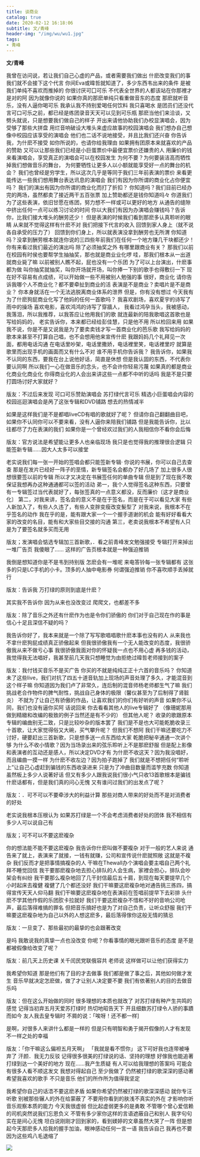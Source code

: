 ```yaml
---
title: 谈商业
catalog: true
date: 2020-02-12 16:18:06
subtitle: 文/青峰
header-img: "/img/wu/wu1.jpg"
tags:
- 青峰
---
```

**文/青峰**

我曾在访问说，若让我们自己心虚的产品，或者需要我们做出
什麽改变我们的事
我们就不会接下这个代言
你间Eva或暐哲就知道了，多少东西韦出来的条件
是被我们单纯不喜欢而推掉的
你很讨厌可囗可乐
不代表全世界的人都该站在你那裡才是对的阿
因为就像你说的
如果你真的那麽单纯只看重做音东的态度
那麽就听音乐，没有人逼你喝可乐
我承认我不持别爱喝任何饮料
我只喜喝水
是团员们还没代言可口可乐之前，都已经是练团录音天天可以见到可乐瓶
那麽当他们来洽谈，又劈头就说，只是想要我们做自己的样子
开出来请他协助我们办校显演唱会，因为受够了那些大拼盘
用烂音响破设大堆头来虚应故事的校园演唱会
我们想办自己想像中校园应该享受的演唱会
他们也二话不说地接受，并且比我们还兴奋
你告诉我，为什麽不接受
如你所说的，也请你给我理由
如果拥有团原本来就喜欢的产品的赞助
又可以让那些我们已经是小巨蛋票价中最便宜票价还嫌贵的人
用廉价的钱来看演唱会，享受真正的演唱会可以在校园发生
为何不要？为何要装洁高而牺性掉我们想做音乐的舞台，
为何要牺性让更多人以小额就能享受好一点的舞台的机会？
我们也曾经是穷学生，所以这次几乎是等同于我们三年前表演的票价
来看更能传达一些我们想用舞台表达讯息的演唱会
我们有因为你所谓的商业化占你便宜吗？
我们的演出有因为你所谓的商业化而打了折扣？
你知道吗？我们目前已经办完的两场，虽然都卖了接近两干五百张票
加上赞助都还是钱你知道吗々
你道我们为了这些表演，依旧甘愿在练团，努力想不一样或可以更好的地方
从通告的缝隙中挤出任何一点可以练习讨论的时间
你以大我们有因为办演唱会赚钱吗？告诉你，比我们接大堆头的酬劳还少！
但是表演的时候我们看到那麽多认真聆听的眼睛
从来就不觉得这样有什麽不对
我们把接下代言的收入
回馈到家人身上（就不说各自承受的压力了）
回馈到你们身上，所以就表演没拿到酬劳也无所渭
你知道吗？没拿到酬劳根本就连你说的三四些年前我们在任何一个地方赚几干块都还少！
你有来看过我们最近的演出吗
除了必须抽奖之外
有哪里跟商业有关？
那我们以前在校园有时侯也要帮学生抽抽奖，那也就是商业业化啰
哇，那我们根本从一出道就商业毙了嘛
以前被别人瞧不起，屁也没有一个乐团
为了可以上台演出，什麽事都为做
叫你抽奖就抽奖，叫你开场就开场，叫你捧一下别的歌手也得敷衍一下
现在好不容易有点成绩，可以开始做一些不用被别人勉强的事
很好，商业化
请你告诉我哪个人不商业化？都不要牵扯到商业的活
表演是不是商业？卖唱片是不是商业？
你本身就活在一个无法逃脱离商业体系的泄界
但是，你有没有想过
今天我有为了什麽狗屁商业化写了他妈的任何一首歌吗？
我喜欢剧场，喜欢夏宇的诗写了雨中的操场
喜欢电影，喜欢鸿鸿的诗写了穿牆人，
我看过鸿孕当头，我被感动，我落泪，所以我推荐，以我答应让他用我们的歌
就连最新的陪我歌唱这首歌也是写给妈妈的，
老实告诉你，本来都已经给彭佳慧，只是他不用
所以检回来用
如果我不说，你是不是又说我是为了要卖卖钱才写一首商业化的芭乐歌
我写给妈妈的歌本来甚至不打算自己唱，也不会想用他来宣传什麽
我跟妈妈几个礼拜见一次面，都用电话沟通
在电话里吵架，电话里撒娇，电话裡里笑，电话裡里咛
就算是歌里而出现手机的画面而又有什么不对
谁不用手机你告诉我？
我告诉你，如果我不认同的东西，要我在台上说他好话，简直是休想
但是我认固的东西，不代表你要认同啊
所以我们一心在做音乐的念头，也不会许你轻易污蔑
如果真的都是商业化商业化商业化
你得商业化的人会出来讲这些一点都不中听的话吗
我是不是只要打圆场讨好大家就好？

版友：不过后来发现
可口可乐赞助演唱会
苏打绿代言可乐
精选小巨蛋唱会内容的校园巡迴演唱会是呙了这张专辑和DVD铺路
想去的热情减半

如果是这样我们是不是都唱liveCD有唱的歌就好了呢？
但请你自己翻翻曲目吧，
如果你不认同你可以不要来看，没有人逼你来陪我们铺路
但是我能告诉你，比以往都尽了力在表演的我们
如果你是一个曾经欢过我们的人我相信你不看你会后悔

版友：官方说法是希望能让更多人也亲临现场
我只是也觉得我的推理很合逻辑
只能签新专辑......因大人太多可以接堂

老实说我们每一张一开始的签唱会都只能签新专辑·
你说的书展，你可以自己去查查
那是在发片已经好一阵子的垩情，新专辑签名会都办了好几场了
加上很多人很想很要签以前的专辑
所以才又决定在书展签任何的单曲专辑
但是到了现在我不敢保证我想再办这种通通都可以签的活动
弟一，我个人觉得签名这种东西，只要曾有一专辑签过当代表就好了，每张签真的一点意义都没，反而廉价〔这才是商业化〕
第二，对我来讲，签名会的意义不是在于签名，而是在于可以看见大家
有些人新加入了，有些人久违了，有些人变胖变瘦改变髮型了
对我来说，我根本不在乎签名的动作
我在乎的是，能有跟大家一个一个握手道谢的机会
能有好好看看大家的改变的名目，能有和大家些目交接的沟通
第三，老卖说我根本不希望有人只是为了要签名就多买而无用

版友；发演唱会惦选专辑加三首新歌，．看之前青峰发文勉强接受
专辑打开来掉出一堆厂告页
我傻眼了......
这样的广告页根本就是一种强迫推销

我倒是想知道你是不是韦到持别版
怎麽会有一堆呢
来电答铃每一张专辑都有
这张多的只是LC手机的小卡。顶多的人抽中电影券
何谓强迫推销
你不喜吹顺手丢掉就行

版友：告诉我
万打绿的原则到底是什麽？

其实我不告诉你
因为从来也没改变过
爬爬文，也都差不多

版友：除了音乐之外还有什麽作为也是令你们骄傲的
你们对于自己现在作的事是信心十足且深信不疑的吗？

我告诉你好了，我本来就是一个除了写写歌唱唱歌什麽本事也没有的人
从来我也不拿什麽狗屁成绩真正骄傲起来
但我很骄傲我有一个无人能改变的态度，我很骄傲我从来不做亏心事
我很骄傲我面对你的怀疑我一点也不用心虚
再多钱的活动，我觉得我无法唱好，我甚至前几天我只想睡觉为由拒绝过暐哲老师接到的案子

版友：我付钱买音乐不是买广告
你买的不就是纯纯正正十六首的音乐吗？
你知道未了这些live，我们对抗了四五十道音轨加上现场的声音处理了多久，才能混音到这个样子嘛
你知道因为我们卢了非常久，连后制的混音师杨老师都生气了嘛
我们挑战老合作物件的脾气耐性，挑战自己身体的极限（馨仪甚至为了后制得了肾脏炎）
不就为了让自己有骄傲的作品，让喜欢我们的你们有好听的声音
如果你不认同，我们也没有逼你买阿
话说回来
你去看看其他人的live专辑好了
（像珊妮那用做到精緻和改编的极致的例子当然还是有不少的）
但其他人呢？
收录的歌跟原本专辑的编曲别无二致，只是比较吵杂的版本罢了
我们是不是也大可能乾脆收录三十首歌，让大家觉得俗又大碗，买气攀升呢？
但我们不想阿
我们干嘛还要吃力不讨好，硬要赶出三首新歌，只是想多送一点东西给大家
乾脆把秘辛通通一次讲个够
为什么不收小情歌？因为当场录出来的弦乐聆听上不是那麽舒服
但是配上影像和表演者的互动还是感人，所以决定DVD才有
为什麽不收这天？因为我没唱好，而且编曲一摸一样
为什麽不收左边？因为拍子跑掉了
我们就是不想把任何“聆听上”让自己心虚赶到骗钱的东西收录进来
只是为了冲曲目数量而滥竽充数
你知道虽然板上多少人说著好话
但又有多少人跟我说我们很小气只收13首歌根本是骗钱
什麽话都有，但是我们真的问心无愧
又有谁问过我们的出发点了呢？

版友：．可不可以不要牵涉大的利益计算
那些对商人带来的好处而不是对消费者的好处

老实说我根本压根认为
如果苏打绿是一个不会考虑消费者好处的团体
我不相信有多少人可以说自己有

版友；可不可以不要这麽複杂

你的想法能不能不要这麽複杂
我告诉你什麽叫做不要複杂
对于一般的艺人来说
通告来了就上，表演来了就接，一钱有就赚，公司和宣传说什麽就照敞
这就是不複杂
我们反而才是把事情搞複杂的人
干嘛在Thewall办个演唱会要主唱自己两个礼拜不睡觉回信
我干要那麽複杂地去担心排队的人会生病，家裡会担心，排队会吵架会有纠纷
我干要那么複杂地回了几干封信最后五十肩，到现在每天要提早几个小时起床去複健
複健了几个都还没好
我们干嘛要这麽複杂地对通告挑三拣四，搞得宣传天天人仰马翻
我们干嘛要这麽複杂地在表演前在签唱前提早下去彩排
头什麽不学其他作假的乐团肷卡拉就好
我们干要这麽複杂不惜和不好的音响公司呛声，最后落得难搞的罪名
但把音乐搞好也是为了对自己负责，让听众舒服
我们干嘛要这麽複杂地为自己以外的人想这麽多，最后落得傢你这般无情的猜忌

版友：一旦变了、那些最初的最挚的也会跟著改变

是吗
我敢说我的真挚一点也没改变
你呢？你看事情的眼光跟听音乐的态度
是不是都被假像给改变了呢？

版友：前几天上历史课
关千闰民党联俄容共
老师说
这样做可以让他们获得实力

我希望你知道
那是他们有了目的才去做事
我们都是做了事之后，其他如何做才发生
音乐早就决定怎麽做，做了才让别人决定要不要
我们有依著别人的目的去做音乐吗

版友：但在这么开始做的同时
很多理想的本质也就改了
对苏打绿有种产生共鸣的感觉
记得当初弃五月天爱苏打绿时
热切地昭告天下
开且细数苏打绿令人骄的事蹟
而如今
友人我去皇专辑时
不屑的说：「唉呀！还不都一样]

是啊，对很多人来讲什么都是一样的
但是只有明智和勇于揭开假像的人才有发现不一样之处的幸福

版友：「你干嘛这么偏袒五月天啊」
「我就是看不惯你」
这下可好我也连带被唾弃了
汗颜．我无力反驳
记得很多很美的打绿说的话、坚持的理想
好傢我也能追著打绿到达一个美好的地方
现在......我产生质疑
有人可以给我理想的答案吗
可能会有很多人看不顺这发文
我想对得起自己
至少我做了
仍然被打绿的歌深深的感动著
希望我喜欢的歌手
不只是音乐
他们的所作所为值得我坚定

我希望你自己的话浯不要这麽矛盾
如果你希望仍然被打绿的歌深深感动
就你专汪听歌
别被那些辗人的外在给蒙蔽了
不要用你看到的肤浅不真实的外在
才影响你听音乐观察本质的能力
今天我很虚弱
但比起虚弱更多的是勇敢
不管哪个曾心爱信赖的司机突然说我们忘恩负义
不管有多少家你这样的言语遮蔽自己和别人
我字句句实在是间心无愧
坦白说刚刚才回到家的，看到媄婷的文章虽然大哭了一阵
但是想起今天那麽多人拾我的握手加油，眼神感动任何一言一语
我告诉自己
我再也不要因为这些鸡八毛退缩了

![](https://tva1.sinaimg.cn/large/0082zybply1gbtoxkel84j30u012s4qr.jpg)


